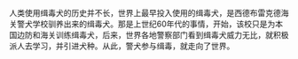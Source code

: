 人类使用缉毒犬的历史并不长，世界上最早投入使用的缉毒犬，是西德布雷克德海关警犬学校驯养出来的缉毒犬。那是上世纪60年代的事情，开始，该校只是为本国边防和海关训练缉毒犬，后来，世界各地警察部门看到缉毒犬威力无比，就积极派人去学习，并引进犬种。从此，警犬参与缉毒，就走向了世界。